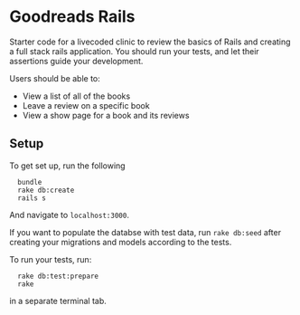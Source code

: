 # Goodreads Rails
Starter code for a livecoded clinic to review the basics of Rails and creating a full stack rails application. You should run your tests, and let their assertions guide your development.

Users should be able to:
* View a list of all of the books
* Leave a review on a specific book
* View a show page for a book and its reviews

## Setup
To get set up, run the following

```no-highlight
  bundle
  rake db:create
  rails s
```

And navigate to `localhost:3000`.

If you want to populate the databse with test data, run `rake db:seed` after creating your migrations and models according to the tests.

To run your tests, run:
```no-highlight
  rake db:test:prepare
  rake
```
in a separate terminal tab.
